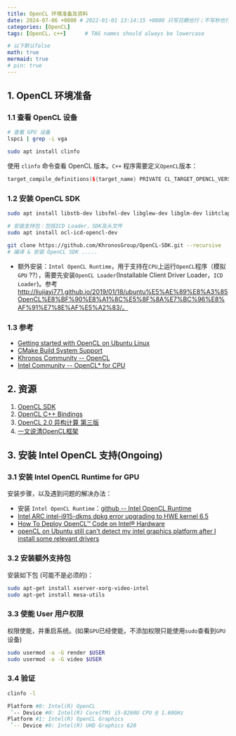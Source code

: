 ```yaml
---
title: OpenCL 环境准备及资料
date: 2024-07-06 +0800 # 2022-01-01 13:14:15 +0800 只写日期也行；不写秒也行；这样也行 2022-03-09T00:55:42+08:00
categories: [OpenCL]
tags: [OpenCL，c++]      # TAG names should always be lowercase

# 以下默认false
math: true
mermaid: true
# pin: true
---
```


## 1. OpenCL 环境准备

### 1.1 查看 OpenCL 设备

```bash
# 查看 GPU 设备
lspci | grep -i vga

sudo apt install clinfo
```

使用 `clinfo` 命令查看 OpenCL 版本。`C++` 程序需要定义`OpenCL`版本：

```c++
target_compile_definitions(${target_name} PRIVATE CL_TARGET_OPENCL_VERSION=300)
```

### 1.2 安装 OpenCL SDK

```bash
sudo apt install libstb-dev libsfml-dev libglew-dev libglm-dev libtclap-dev ruby doxygen -y

# 安装支持包：包括ICD Loader，SDK及头文件
sudo apt install ocl-icd-opencl-dev

git clone https://github.com/KhronosGroup/OpenCL-SDK.git --recursive
# 编译 & 安装 OpenCL SDK .....
```

* 额外安装：`Intel OpenCL Runtime`，用于支持在`CPU`上运行`OpenCL`程序（模拟`GPU` ??），需要先安装`OpenCL Loader`(Installable Client Driver Loader，`ICD Loader`)。参考 http://liujiayi771.github.io/2019/01/18/ubuntu%E5%AE%89%E8%A3%85OpenCL%E8%BF%90%E8%A1%8C%E5%8F%8A%E7%BC%96%E8%AF%91%E7%8E%AF%E5%A2%83/。

### 1.3 参考

* [Getting started with OpenCL on Ubuntu Linux](https://github.com/KhronosGroup/OpenCL-Guide/blob/main/chapters/getting_started_linux.md)
* [CMake Build System Support](https://github.com/KhronosGroup/OpenCL-Guide/blob/main/chapters/cmake_build-system_support.md)
* [Khronos Community -- OpenCL](https://community.khronos.org/c/opencl)
* [Intel Community -- OpenCL* for CPU](https://community.intel.com/t5/OpenCL-for-CPU/bd-p/opencl)

## 2. 资源

1. [OpenCL SDK](https://github.com/KhronosGroup/OpenCL-SDK)
2. [OpenCL C++ Bindings](https://github.com/KhronosGroup/OpenCL-CLHPP)
3. [OpenCL 2.0 异构计算 第三版](https://chenxiaowei.gitbook.io/heterogeneous-computing-with-opencl2-0)
4. [一文说清OpenCL框架](https://www.cnblogs.com/LoyenWang/p/15085664.html)

## 3. 安装 Intel OpenCL 支持(Ongoing)

### 3.1 安装 Intel OpenCL Runtime for GPU

安装步骤，以及遇到问题的解决办法：

* 安装 `Intel OpenCL Runtime`：[github -- Intel OpenCL Runtime](https://github.com/intel/compute-runtime/releases)
* [Intel ARC intel-i915-dkms dpkg error upgrading to HWE kernel 6.5](https://askubuntu.com/questions/1504148/intel-arc-intel-i915-dkms-dpkg-error-upgrading-to-hwe-kernel-6-5)
* [How To Deploy OpenCL™ Code on Intel® Hardware](https://www.intel.com/content/www/us/en/developer/tools/opencl/run.html)
* [openCL on Ubuntu still can't detect my intel graphics platform after I install some relevant drivers](https://community.intel.com/t5/GPU-Compute-Software/openCL-on-Ubuntu-still-can-t-detect-my-intel-graphics-platform/m-p/1164878)

### 3.2 安装额外支持包

安装如下包 (可能不是必须的)：

```bash
sudo apt-get install xserver-xorg-video-intel
sudo apt-get install mesa-utils
```

### 3.3 使能 User 用户权限

权限使能，并重启系统。(如果`GPU`已经使能，不添加权限只能使用`sudo`查看到`GPU`设备)

```bash
sudo usermod -a -G render $USER
sudo usermod -a -G video $USER
```

### 3.4 验证

```bash
clinfo -l

Platform #0: Intel(R) OpenCL
 `-- Device #0: Intel(R) Core(TM) i5-8260U CPU @ 1.60GHz
Platform #1: Intel(R) OpenCL Graphics
 `-- Device #0: Intel(R) UHD Graphics 620
```
